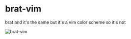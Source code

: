 # brat-vim
brat and it's the same but it's a vim color scheme so it's not

![brat-vim](./brat-vim.JPG')
